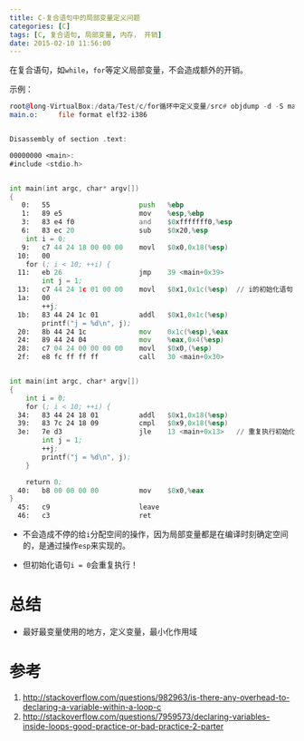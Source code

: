 ```yaml
---
title: C-复合语句中的局部变量定义问题
categories: [C]
tags: [C, 复合语句, 局部变量, 内存， 开销]
date: 2015-02-10 11:56:00
---
```


在复合语句，如`while`，`for`等定义局部变量，不会造成额外的开销。

示例：
```asm
root@long-VirtualBox:/data/Test/c/for循环中定义变量/src# objdump -d -S main.o
main.o:     file format elf32-i386


Disassembly of section .text:

00000000 <main>:
#include <stdio.h>


int main(int argc, char* argv[])
{
   0:   55                      push   %ebp
   1:   89 e5                   mov    %esp,%ebp
   3:   83 e4 f0                and    $0xfffffff0,%esp
   6:   83 ec 20                sub    $0x20,%esp
    int i = 0;
   9:   c7 44 24 18 00 00 00    movl   $0x0,0x18(%esp)
  10:   00 
    for (; i < 10; ++i) {
  11:   eb 26                   jmp    39 <main+0x39>
        int j = 1;
  13:   c7 44 24 1c 01 00 00    movl   $0x1,0x1c(%esp)  // i的初始化语句
  1a:   00 
        ++j;
  1b:   83 44 24 1c 01          addl   $0x1,0x1c(%esp)
        printf("j = %d\n", j);
  20:   8b 44 24 1c             mov    0x1c(%esp),%eax
  24:   89 44 24 04             mov    %eax,0x4(%esp)
  28:   c7 04 24 00 00 00 00    movl   $0x0,(%esp)
  2f:   e8 fc ff ff ff          call   30 <main+0x30>


int main(int argc, char* argv[])
{
    int i = 0;
    for (; i < 10; ++i) {
  34:   83 44 24 18 01          addl   $0x1,0x18(%esp)
  39:   83 7c 24 18 09          cmpl   $0x9,0x18(%esp)
  3e:   7e d3                   jle    13 <main+0x13>   // 重复执行初始化语句
        int j = 1;
        ++j;
        printf("j = %d\n", j);
    }

    return 0;
  40:   b8 00 00 00 00          mov    $0x0,%eax
}
  45:   c9                      leave  
  46:   c3                      ret   
```

-   不会造成不停的给`i`分配空间的操作，因为局部变量都是在编译时刻确定空间的，是通过操作`esp`来实现的。

-   但初始化语句`i = 0`会重复执行！

# 总结

-   最好最变量使用的地方，定义变量，最小化作用域

# 参考

1.  <http://stackoverflow.com/questions/982963/is-there-any-overhead-to-declaring-a-variable-within-a-loop-c>
1.  <http://stackoverflow.com/questions/7959573/declaring-variables-inside-loops-good-practice-or-bad-practice-2-parter>
